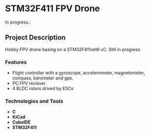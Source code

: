 # STM32F411 FPV Drone
In progress..

## Project Description
Hobby FPV drone basing on a STM32F411vet6 uC. Still in progress.

### Features
- Flight controller with a gyroscope, accelerometer, magnetometer, compass, barometer and gps.
- PC FPV reciever
- 4 BLDC rotors drived by ESCs

### Technologies and Tools
- **C**
- **KiCad**  
- **CubeIDE**
- **STM32F411**

